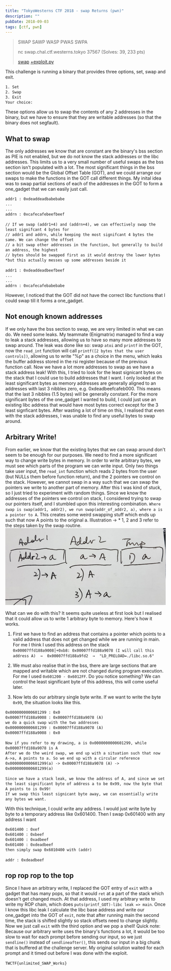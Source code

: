 ```yaml
---
title: "TokyoWesterns CTF 2018 - swap Returns (pwn)"
description: ""
pubDate: 2018-09-03
tags: [ctf, pwn]
---
```


> SWAP SAWP WASP PWAS SWPA 
>
> nc swap.chal.ctf.westerns.tokyo 37567 (Solves: 39, 233 pts)
>
> [swap][swap] [+exploit.py][exploit]

This challenge is running a binary that provides three options, set, swap and exit.
```
1. Set
2. Swap
3. Exit
Your choice: 
```
These options allow us to swap the contents of any 2 addresses in the binary, but we have to ensure that they are writable addresses (so that the binary does not segfault).

## What to swap

The only addresses we know that are constant are the binary's bss section as PIE is not enabled, but we do not know the stack addresses or the libc addresses. This limits us to a very small number of useful swaps as the bss section isn't populated with a lot. The most significant things in the bss section would be the Global Offset Table (GOT), and we could arrange our swaps to make the functions in the GOT call different things. My inital idea was to swap partial sections of each of the addresses in the GOT to form a one_gadget that we can easily just call.

```
addr1 : 0xdeaddeadbabebabe
...
...
addrn : 0xcafecafebeefbeef

// If we swap (addr1+4) and (addrn+4), we can effectively swap the least signifcant 4 bytes for 
// addr1 and addrn, while keeping the most signifcant 4 bytes the same. We can change the offset
// a bit swap other addresses in the function, but generally to build an address, the highest
// bytes should be swapped first as it would destroy the lower bytes
*but this actually messes up some addresses beside it

addr1 : 0xdeaddeadbeefbeef
...
...
addrn : 0xcafecafebabebabe
```
However, I noticed that the GOT did not have the correct libc functions that I could swap till it forms a one_gadget.

## Not enough known addresses

If we only have the bss section to swap, we are very limited in what we can do. We need some leaks. My teammate (Enigmatrix) managed to find a way to leak a stack addresses, allowing us to have so many more addresses to swap around. The leak was done like so: swap `atoi` and `printf` in the GOT, now the `read_int` function will call `printf([2 bytes that the user controls])`, allowing us to write "%p" as a choice in the menu, which leaks the buffer address stored in the rsi register because of the previous function call. Now we have a lot more addresses to swap as we have a stack address leak! With this, I tried to look for the least signicant bytes on the stack that I could use to build addresses that I want. I only looked at the least significant bytes as memory addresses are generally aligned to an addresses with last 3 nibbles zero, e.g. 0xdeadbeefcafeb000. This means that the last 3 nibbles (1.5 bytes) will be generally constant. For the more significant bytes of the one_gadget I wanted to build, I could just use an existing libc address that would have most bytes correct except for the 3 least signficant bytes. After wasting a lot of time on this, I realised that even with the stack addresses, I was unable to find any useful bytes to swap around.

## Arbitrary Write!

From earlier, we know that the existing bytes that we can swap around don't seem to be enough for our purposes. We need to find a more significant way to change write bytes in memory. In order to write arbitrary bytes, we must see which parts of the program we can write input. Only two things take user input, the `read_int` function which reads 2 bytes from the user (but NULLs them before function return), and the 2 pointers we control on the stack. However, we cannot swap in a way such that we can swap the pointers we write to another part of memory. After this I was kind of stuck, so I just tried to experiment with random things. Since we know the addresses of the pointers we control on stack, I considered trying to swap our pointers itself, and I stumbled upon this interesting combination. `Where swap is swap(addr1, addr2), we run swap(addr_of_addr2, a), where a is a pointer to A`. This creates some weird swapping stuff which ends up such that now A points to the original a. 
Illustration -> * 1, 2 and 3 refer to the steps taken by the swap routine.
![paper][paper]

What can we do with this? It seems quite useless at first look but I realised that it could allow us to write 1 arbitrary byte to memory. Here's how it works.

1) First we have to find an address that contains a pointer which points to a valid address that does not get changed while we are running in main. For me I think I used this address on the stack `0x00007ffd188a9008│+0xb8: 0x00007ffd188a9078 (I will call this address A)  →  0x00007ffd188a9fd2  →  "LD_PRELOAD=./libc.so.6"`

2) We must also realise that in the bss, there are large sections that are mapped and writable which are not changed during program execution. For me I used `0x601200 - 0x6012FF`. Do you notice something? We can control the least significant byte of this address, this will come useful later.

3) Now lets do our arbitrary single byte write. If we want to write the byte `0x99`, the situation looks like this.
```
0x0000000000601299 : 0x0
0x00007ffd188a9008 : 0x00007ffd188a9078 (A)
we do a quick swap with the two addresses
0x0000000000601299 : 0x00007ffd188a9078 (A)
0x00007ffd188a9008 : 0x0

Now if you refer to my drawing, a is 0x0000000000601299, while 0x00007ffd188a9078 is A
After we do the weird swap, we end up with a situation such that now A->a, A points to a. So we end up with a circular reference
0x0000000000601299(a) -> 0x00007ffd188a9078 (A) -> 0x0000000000601299(a)

Since we have a stack leak, we know the address of A, and since we set the least significant byte of address a to be 0x99, now the byte that A points to is 0x99!
If we swap this least signicant byte away, we can essentially write any bytes we want.
```
With this technique, I could write any address. I would just write byte by byte to a temporary address like 0x601400. Then I swap 0x601400 with any address I want
```
0x601400 : 0xef
0x601400 : 0xbeef
0x601400 : 0xadbeef
0x601400 : 0xdeadbeef
then simply swap 0x6010400 with (addr)

addr : 0xdeadbeef
```

## rop rop rop to the top
Since I have an arbitrary write, I replaced the GOT entry of `exit` with a gadget that has many pops, so that it would `ret` at a part of the stack which doesn't get changed much. At that address, I used my arbitrary write to write my ROP chain, which does `puts(printf_GOT)-libc leak => main`. Once I know this libc leak I calculate the libc base address and write our one_gadget into the GOT of `exit`, note that after running main the second time, the stack is shifted slightly so stack offsets need to change slightly. Now we just call `exit` with the third option and we pop a shell! Quick note: Because our arbitrary write uses the binary's functions a lot, it would be too slow to wait for each prompt before sending our input, so we just `sendline()` instead of `sendlineafter()`, this sends our input in a big chunk that is buffered at the challenge server. My original solution waited for each prompt and it timed out before I was done with the exploit.

`TWCTF{unlimited_SWAP_Works}`

[swap]:/ctf/TokyoWesterns18/swap/swap_returns
[exploit]:/ctf/TokyoWesterns18/swap/exploit.py
[paper]: /ctf/TokyoWesterns18/swap/paper.jpeg